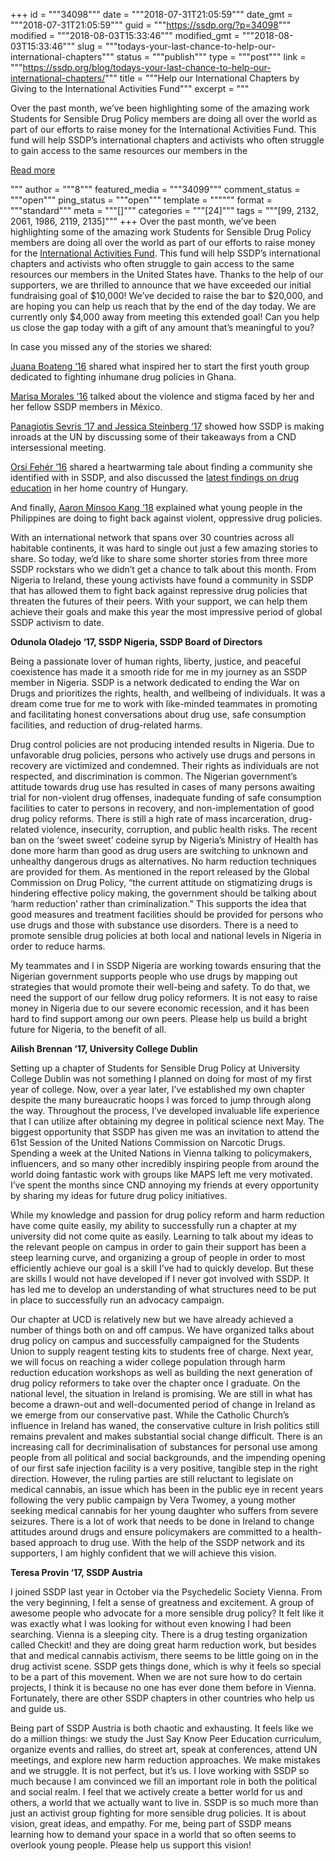 +++
id = """34098"""
date = """2018-07-31T21:05:59"""
date_gmt = """2018-07-31T21:05:59"""
guid = """https://ssdp.org/?p=34098"""
modified = """2018-08-03T15:33:46"""
modified_gmt = """2018-08-03T15:33:46"""
slug = """todays-your-last-chance-to-help-our-international-chapters"""
status = """publish"""
type = """post"""
link = """https://ssdp.org/blog/todays-your-last-chance-to-help-our-international-chapters/"""
title = """Help our International Chapters by Giving to the International Activities Fund"""
excerpt = """<p>Over the past month, we’ve been highlighting some of the amazing work Students for Sensible Drug Policy members are doing all over the world as part of our efforts to raise money for the International Activities Fund. This fund will help SSDP’s international chapters and activists who often struggle to gain access to the same resources our members in the</p>
<div class="h10"></div>
<p><a class="more-link2 flat" href="https://ssdp.org/blog/todays-your-last-chance-to-help-our-international-chapters/">Read more</a></p>
"""
author = """8"""
featured_media = """34099"""
comment_status = """open"""
ping_status = """open"""
template = """"""
format = """standard"""
meta = """[]"""
categories = """[24]"""
tags = """[99, 2132, 2061, 1986, 2119, 2135]"""
+++
<span style="font-weight: 400;">Over the past month, we’ve been highlighting some of the amazing work Students for Sensible Drug Policy members are doing all over the world as part of our efforts to raise money for the </span><a href="http://www.ssdp.org/iaf"><span style="font-weight: 400;">International Activities Fund</span></a><span style="font-weight: 400;">. This fund will help SSDP’s international chapters and activists who often struggle to gain access to the same resources our members in the United States have. Thanks to the help of our supporters, we are thrilled to announce that we have exceeded our initial fundraising goal of $10,000! We’ve decided to raise the bar to $20,000, and are hoping you can help us reach that by the end of the day today. We are currently only $4,000 away from meeting this extended goal! Can you help us close the gap today with a gift of any amount that’s meaningful to you?</span>

<span style="font-weight: 400;">In case you missed any of the stories we shared: </span>

<a href="https://ssdp.org/blog/how-ssdp-inspired-me-to-make-a-difference-in-ghana/"><span style="font-weight: 400;">Juana Boateng ‘16</span></a><span style="font-weight: 400;"> shared what inspired her to start the first youth group dedicated to fighting inhumane drug policies in Ghana.</span>

<a href="https://ssdp.org/blog/in-mexico-ssdp-activists-fight-violence-and-stigma-caused-by-the-war-on-drugs/"><span style="font-weight: 400;">Marisa Morales ‘16</span></a><span style="font-weight: 400;"> talked about the violence and stigma faced by her and her fellow SSDP members in México.</span>

<a href="https://ssdp.org/blog/takeaways-from-the-second-intersessional-meeting-of-the-61st-commission-on-narcotic-drugs/"><span style="font-weight: 400;">Panagiotis Sevris ‘17 and Jessica Steinberg ‘17</span></a><span style="font-weight: 400;"> showed how SSDP is making inroads at the UN by discussing some of their takeaways from a CND intersessional meeting.</span>

<a href="https://ssdp.org/blog/finding-my-people-through-ssdp/"><span style="font-weight: 400;">Orsi Fehér ‘16</span></a><span style="font-weight: 400;"> shared a heartwarming tale about finding a community she identified with in SSDP, and also discussed the </span><a href="https://ssdp.org/blog/drug-education-in-hungary-is-missing-the-point/"><span style="font-weight: 400;">latest findings on drug education</span></a><span style="font-weight: 400;"> in her home country of Hungary.</span>

<span style="font-weight: 400;">And finally, </span><a href="https://ssdp.org/blog/why-filipinos-are-fighting-back-against-plans-to-drug-test-children/"><span style="font-weight: 400;">Aaron Minsoo Kang ‘18</span></a><span style="font-weight: 400;"> explained what young people in the Philippines are doing to fight back against violent, oppressive drug policies. </span>

<span style="font-weight: 400;">With an international network that spans over 30 countries across all habitable continents, it was hard to single out just a few amazing stories to share. So today, we’d like to share some shorter stories from three more SSDP rockstars who we didn’t get a chance to talk about this month. From Nigeria to Ireland, these young activists have found a community in SSDP that has allowed them to fight back against repressive drug policies that threaten the futures of their peers. With your support, we can help them achieve their goals and make this year the most impressive period of global SSDP activism to date. </span>

<b>Odunola Oladejo ‘17, SSDP Nigeria, SSDP Board of Directors</b>

<span style="font-weight: 400;">Being a passionate lover of human rights, liberty, justice, and peaceful coexistence has made it a smooth ride for me in my journey as an SSDP member in Nigeria. SSDP is a network dedicated to ending the War on Drugs and prioritizes the rights, health, and wellbeing of individuals. It was a dream come true for me to work with like-minded teammates in promoting and facilitating honest conversations about drug use, safe consumption facilities, and reduction of drug-related harms. </span>

<span style="font-weight: 400;">Drug control policies are not producing intended results in Nigeria. Due to unfavorable drug policies, persons who actively use drugs and persons in recovery are victimized and condemned. Their rights as individuals are not respected, and discrimination is common. The Nigerian government’s attitude towards drug use has resulted in cases of many persons awaiting trial for non-violent drug offenses, inadequate funding of safe consumption facilities to cater to persons in recovery, and non-implementation of good drug policy reforms. There is still a high rate of mass incarceration, drug-related violence, insecurity, corruption, and public health risks. The recent ban on the ‘sweet sweet&#8217; codeine syrup by Nigeria’s Ministry of Health has done more harm than good as drug users are switching to unknown and unhealthy dangerous drugs as alternatives. No harm reduction techniques are provided for them. As mentioned in the report released by the Global Commission on Drug Policy, &#8220;the current attitude on stigmatizing drugs is hindering effective policy making, the government should be talking about &#8216;harm reduction&#8217; rather than criminalization.&#8221; This supports the idea that good measures and treatment facilities should be provided for persons who use drugs and those with substance use disorders. There is a need to promote sensible drug policies at both local and national levels in Nigeria in order to reduce harms.</span>

<span style="font-weight: 400;">My teammates and I in SSDP Nigeria are working towards ensuring that the Nigerian government supports people who use drugs by mapping out strategies that would promote their well-being and safety. To do that, we need the support of our fellow drug policy reformers. It is not easy to raise money in Nigeria due to our severe economic recession, and it has been hard to find support among our own peers. Please help us build a bright future for Nigeria, to the benefit of all. </span>

<b>Ailish Brennan ‘17, University College Dublin</b>

<span style="font-weight: 400;">Setting up a chapter of Students for Sensible Drug Policy at University College Dublin was not something I planned on doing for most of my first year of college. Now, over a year later, I’ve established my own chapter despite the many bureaucratic hoops I was forced to jump through along the way. Throughout the process, I’ve developed invaluable life experience that I can utilize after obtaining my degree in political science next May. The biggest opportunity that SSDP has given me was an invitation to attend the 61</span><span style="font-weight: 400;">st</span><span style="font-weight: 400;"> Session of the United Nations Commission on Narcotic Drugs. Spending a week at the United Nations in Vienna talking to policymakers, influencers, and so many other incredibly inspiring people from around the world doing fantastic work with groups like MAPS left me very motivated. I’ve spent the months since CND annoying my friends at every opportunity by sharing my ideas for future drug policy initiatives.</span>

<span style="font-weight: 400;">While my knowledge and passion for drug policy reform and harm reduction have come quite easily, my ability to successfully run a chapter at my university did not come quite as easily. Learning to talk about my ideas to the relevant people on campus in order to gain their support has been a steep learning curve, and organizing a group of people in order to most efficiently achieve our goal is a skill I’ve had to quickly develop. But these are skills I would not have developed if I never got involved with SSDP. It has led me to develop an understanding of what structures need to be put in place to successfully run an advocacy campaign.</span>

<span style="font-weight: 400;">Our chapter at UCD is relatively new but we have already achieved a number of things both on and off campus. We have organized talks about drug policy on campus and successfully campaigned for the Students Union to supply reagent testing kits to students free of charge. Next year, we will focus on reaching a wider college population through harm reduction education workshops as well as building the next generation of drug policy reformers to take over the chapter once I graduate. On the national level, the situation in Ireland is promising. We are still in what has become a drawn-out and well-documented period of change in Ireland as we emerge from our conservative past. While the Catholic Church’s influence in Ireland has waned, the conservative culture in Irish politics still remains prevalent and makes substantial social change difficult. There is an increasing call for decriminalisation of substances for personal use among people from all political and social backgrounds, and the impending opening of our first safe injection facility is a very positive, tangible step in the right direction. However, the ruling parties are still reluctant to legislate on medical cannabis, an issue which has been in the public eye in recent years following the very public campaign by Vera Twomey, a young mother seeking medical cannabis for her young daughter who suffers from severe seizures. There is a lot of work that needs to be done in Ireland to change attitudes around drugs and ensure policymakers are committed to a health-based approach to drug use. With the help of the SSDP network and its supporters, I am highly confident that we will achieve this vision. </span>

<b>Teresa Provin ‘17, SSDP Austria</b>

<span style="font-weight: 400;">I joined SSDP last year in October via the Psychedelic Society Vienna. From the very beginning, I felt a sense of greatness and excitement. A group of awesome people who advocate for a more sensible drug policy? It felt like it was exactly what I was looking for without even knowing I had been searching. Vienna is a sleeping city. There is a drug testing organization called Checkit! and they are doing great harm reduction work, but besides that and medical cannabis activism, there seems to be little going on in the drug activist scene. SSDP gets things done, which is why it feels so special to be a part of this movement. When we are not sure how to do certain projects, I think it is because no one has ever done them before in Vienna. Fortunately, there are other SSDP chapters in other countries who help us and guide us.</span>

<span style="font-weight: 400;">Being part of SSDP Austria is both chaotic and exhausting. It feels like we do a million things: we study the Just Say Know Peer Education curriculum, organize events and rallies, do street art, speak at conferences, attend UN meetings, and explore new harm reduction approaches. We make mistakes and we struggle. It is not perfect, but it’s us. I love working with SSDP so much because I am convinced we fill an important role in both the political and social realm. I feel that we actively create a better world for us and others, a world that we actually want to live in. SSDP is so much more than just an activist group fighting for more sensible drug policies. It is about vision, great ideas, and empathy. For me, being part of SSDP means learning how to demand your space in a world that so often seems to overlook young people. Please help us support this vision!</span>
